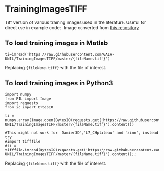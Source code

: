 # TrainingImagesTIFF
Tiff version of various training images used in the literature. Useful for direct use in example codes.
Image converted from [this repository](https://github.com/GAIA-UNIL/trainingimages)

## To load training images in Matlab

```
ti=imread('https://raw.githubusercontent.com/GAIA-UNIL/TrainingImagesTIFF/master/{fileName.tiff}')
``` 
Replacing ```{fileName.tiff}``` with the file of interest. 

## To load training images in Python3

```
import numpy
from PIL import Image
import requests
from io import BytesIO

ti = numpy.array(Image.open(BytesIO(requests.get('https://raw.githubusercontent.com/GAIA-UNIL/TrainingImagesTIFF/master/{fileName.tiff}').content)))

#This might not work for 'Damier3D','L7_CHplateau' and 'zinn', instead try
#import tifffile
#ti = tifffile.imread(BytesIO(requests.get('https://raw.githubusercontent.com/GAIA-UNIL/TrainingImagesTIFF/master/{fileName.tiff}').content));;
```
Replacing ```{fileName.tiff}``` with the file of interest.

